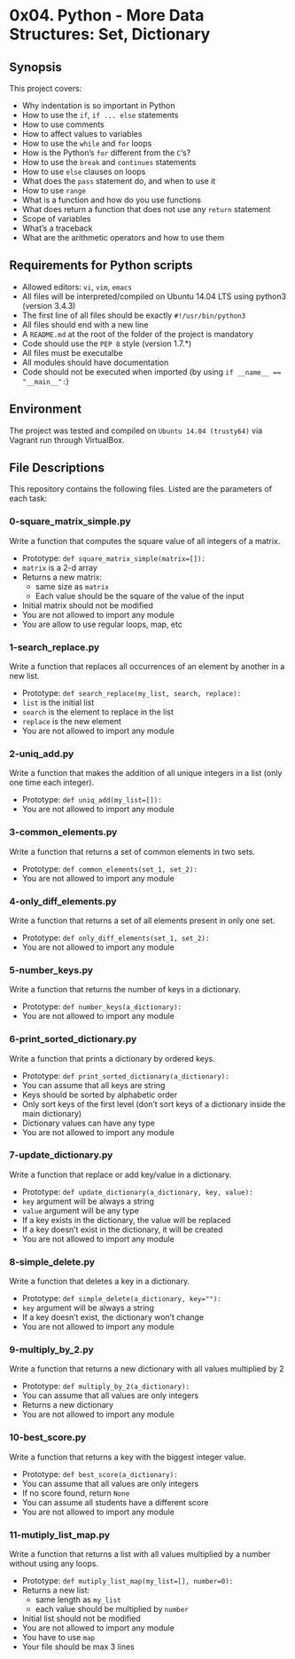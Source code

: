 # 0x04. Python - More Data Structures: Set, Dictionary

## Synopsis
This project covers:
* Why indentation is so important in Python
* How to use the `if`, `if ... else` statements
* How to use comments
* How to affect values to variables
* How to use the `while` and `for` loops
* How is the Python’s `for` different from the `C`‘s?
* How to use the `break` and `continues` statements
* How to use `else` clauses on loops
* What does the `pass` statement do, and when to use it
* How to use `range`
* What is a function and how do you use functions
* What does return a function that does not use any `return` statement
* Scope of variables
* What’s a traceback
* What are the arithmetic operators and how to use them

## Requirements for Python scripts
* Allowed editors: `vi`, `vim`, `emacs`
* All files will be interpreted/compiled on Ubuntu 14.04 LTS using python3 (version 3.4.3)
* The first line of all files should be exactly `#!/usr/bin/python3`
* All files should end with a new line
* A `README.md` at the root of the folder of the project is mandatory
* Code should use the `PEP 8` style (version 1.7.*)
* All files must be executalbe
* All modules should have documentation
* Code should not be executed when imported (by using `if __name__ == "__main__":`)

## Environment
The project was tested and compiled on `Ubuntu 14.04 (trusty64)` via Vagrant run through VirtualBox.

## File Descriptions
This repository contains the following files. Listed are the parameters of each task:

### 0-square_matrix_simple.py

Write a function that computes the square value of all integers of a matrix.

* Prototype: `def square_matrix_simple(matrix=[]):`
* `matrix` is a 2-d array
* Returns a new matrix:
  * same size as `matrix`
  * Each value should be the square of the value of the input
* Initial matrix should not be modified
* You are not allowed to import any module
* You are allow to use regular loops, map, etc

### 1-search_replace.py

Write a function that replaces all occurrences of an element by another in a new list.

* Prototype: `def search_replace(my_list, search, replace):`
* `list` is the initial list
* `search` is the element to replace in the list
* `replace` is the new element
* You are not allowed to import any module

### 2-uniq_add.py

Write a function that makes the addition of all unique integers in a list (only one time each integer).

* Prototype: `def uniq_add(my_list=[]):`
* You are not allowed to import any module

### 3-common_elements.py

Write a function that returns a set of common elements in two sets.

* Prototype: `def common_elements(set_1, set_2):`
* You are not allowed to import any module

### 4-only_diff_elements.py

Write a function that returns a set of all elements present in only one set.

* Prototype: `def only_diff_elements(set_1, set_2):`
* You are not allowed to import any module

### 5-number_keys.py

Write a function that returns the number of keys in a dictionary.

* Prototype: `def number_keys(a_dictionary):`
* You are not allowed to import any module

### 6-print_sorted_dictionary.py

Write a function that prints a dictionary by ordered keys.

* Prototype: `def print_sorted_dictionary(a_dictionary):`
* You can assume that all keys are string
* Keys should be sorted by alphabetic order
* Only sort keys of the first level (don’t sort keys of a dictionary inside the main dictionary)
* Dictionary values can have any type
* You are not allowed to import any module

### 7-update_dictionary.py

Write a function that replace or add key/value in a dictionary.

* Prototype: `def update_dictionary(a_dictionary, key, value):`
* `key` argument will be always a string
* `value` argument will be any type
* If a key exists in the dictionary, the value will be replaced
* If a key doesn’t exist in the dictionary, it will be created
* You are not allowed to import any module

### 8-simple_delete.py

Write a function that deletes a key in a dictionary.

* Prototype: `def simple_delete(a_dictionary, key=""):`
* `key` argument will be always a string
* If a key doesn’t exist, the dictionary won’t change
* You are not allowed to import any module

### 9-multiply_by_2.py

Write a function that returns a new dictionary with all values multiplied by 2

* Prototype: `def multiply_by_2(a_dictionary):`
* You can assume that all values are only integers
* Returns a new dictionary
* You are not allowed to import any module

### 10-best_score.py

Write a function that returns a key with the biggest integer value.

* Prototype: `def best_score(a_dictionary):`
* You can assume that all values are only integers
* If no score found, return `None`
* You can assume all students have a different score
* You are not allowed to import any module

### 11-mutiply_list_map.py

Write a function that returns a list with all values multiplied by a number without using any loops.

* Prototype: `def mutiply_list_map(my_list=[], number=0):`
* Returns a new list:
  * same length as `my_list`
  * each value should be multiplied by `number`
* Initial list should not be modified
* You are not allowed to import any module
* You have to use `map`
* Your file should be max 3 lines